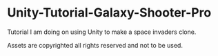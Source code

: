 # Unity-Tutorial-Galaxy-Shooter-Pro
Tutorial I am doing on using Unity to make a space invaders clone.

Assets are copyrighted all rights reserved and not to be used.
